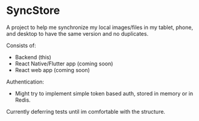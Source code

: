 # SyncStore
A project to help me synchronize my local images/files in my tablet, phone, and desktop to have the same version and no duplicates.  

Consists of:
- Backend (this)
- React Native/Flutter app (coming soon)
- React web app (coming soon)

Authentication:
- Might try to implement simple token based auth, stored in memory or in Redis.

Currently deferring tests until im comfortable with the structure.